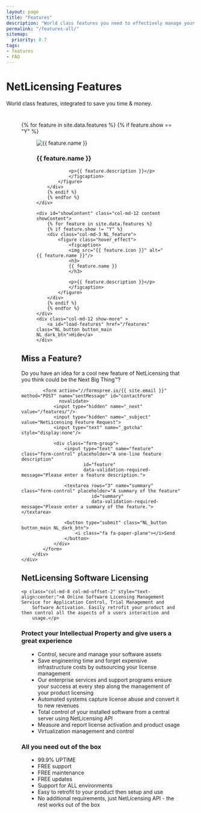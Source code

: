 ```yaml
---
layout: page
title: "Features"
description: "World class features you need to effectively manage your product licenses"
permalink: "/features-all/"
sitemap:
  priority: 0.7
tags:
- features
- FAQ
---
```

<div class="row NL_banner">
    <div class="col-md-6 col-md-offset-3 NL_about_page">
        <h1>NetLicensing Features</h1>
        <span>World class features, integrated to save you time & money.</span>
    </div>
</div>

<div class="row">
    <div style="padding:40px;">
        {% for feature in site.data.features %}
        {% if feature.show == "Y" %}
        <div class="col-md-3 NL_feature">
            <figure class="hover_effect">
                <figcaption>
                <img src="{{ feature.icon }}" alt="{{ feature.name }}"/>  
                <h3>
                {{ feature.name }}
                </h3>

                <p>{{ feature.description }}</p>
                </figcaption>
            </figure>
        </div>
        {% endif %}
        {% endfor %}
    </div>

    <div id="showContent" class="col-md-12 content showContent">
        {% for feature in site.data.features %}
        {% if feature.show != "Y" %}
        <div class="col-md-3 NL_feature">
            <figure class="hover_effect">
                <figcaption>
                <img src="{{ feature.icon }}" alt="{{ feature.name }}"/>  
                <h3>
                {{ feature.name }}
                </h3>

                <p>{{ feature.description }}</p>
                </figcaption>
            </figure>
        </div>
        {% endif %}
        {% endfor %}
    </div>
    <div class="col-md-12 show-more" >
        <a id="load-features" href="/features" class="NL_button button_main NL_dark_btn">Hide</a>
    </div>
</div>

<div class="row">
    <div class="col-md-12 NL_form_light NL_block">
        <div class="col-md-8 col-md-offset-2 NL_form_light_text">
            <h2>Miss a Feature?</h2>
            <span>Do you have an idea for a cool new feature of NetLicensing that you think could be the Next Big Thing™?</span>

            <form action="//formspree.io/{{ site.email }}" method="POST" name="sentMessage" id="contactForm"
                  novalidate>
                <input type="hidden" name="_next" value="/features/"/>
                <input type="hidden" name="_subject" value="NetLicensing Feature Request">
                <input type="text" name="_gotcha" style="display:none"/>

                <div class="form-group">
                    <input type="text" name="feature" class="form-control" placeholder="A one-line feature description"
                           id="feature"
                           data-validation-required-message="Please enter a feature description.">

                    <textarea rows="3" name="summary" class="form-control" placeholder="A summary of the feature"
                              id="summary"
                              data-validation-required-message="Please enter a summary of the feature."></textarea>

                    <button type="submit" class="NL_button button_main NL_dark_btn">
                        <i class="fa fa-paper-plane"></i>Send
                    </button>
                </div>
            </form>
        </div>
    </div>
</div>

<div class="row NL_block">
    <h2 class="col-md-12">NetLicensing Software Licensing</h2>

    <p class="col-md-8 col-md-offset-2" style="text-align:center;">A Online Software Licensing Management Service for Application Control, Trial Management and
        Software Activation. Easily retrofit your product and then control all the aspects of a users interaction and
        usage.</p>
</div>

<div class="row NL_FAQ">
    <div class="col-md-5 col-md-offset-1">
        <h3>Protect your Intellectual Property and give users a great experience</h3>
        <ul style="margin-left: 20px;">
            <li>Control, secure and manage your software assets</li>
            <li>Save engineering time and forget expensive infrastructure costs by outsourcing your license management</li>
            <li>Our enterprise services and support programs ensure your success at every step along the management of your product licensing</li>
            <li>Automated systems capture license abuse and convert it to new revenues</li>
            <li>Total control of your installed software from a central server using NetLicensing API</li>
            <li>Measure and report license activation and product usage</li>
            <li>Virtualization management and control</li>
        </ul>
    </div>
    <div class="col-md-5 col-md-offset-1">
        <h3>All you need out of the box</h3>
        <ul style="margin-left: 20px;">
            <li>99.9% UPTIME</li>
            <li>FREE support</li>
            <li>FREE maintenance</li>
            <li>FREE updates</li>
            <li>Support for ALL environments</li>
            <li>Easy to retrofit to your product then setup and use</li>
            <li>No additional requirements, just NetLicensing API - the rest works out of the box</li>
        </ul>
    </div>
</div>
